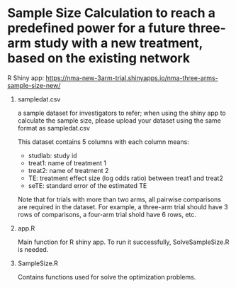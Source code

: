 # Sample Size Calculation to reach a predefined power for a future three-arm study with a new treatment, based on the existing network

R Shiny app: https://nma-new-3arm-trial.shinyapps.io/nma-three-arms-sample-size-new/

1. sampledat.csv

   a sample dataset for investigators to refer; when using the shiny app to calculate the sample size, please upload your dataset using the same format as sampledat.csv
   
   This dataset contains 5 columns with each column means:
   - studlab: study id
   - treat1: name of treatment 1
   - treat2: name of treatment 2
   - TE: treatment effect size (log odds ratio) between treat1 and treat2
   - seTE: standard error of the estimated TE

   Note that for trials with more than two arms, all pairwise comparisons are required in the dataset. For example, a three-arm trial should have 3 rows of comparisons, a four-arm trial shold have 6 rows, etc.


2. app.R


   Main function for R shiny app. To run it successfully, SolveSampleSize.R is needed.
 
3. SampleSize.R


   Contains functions used for solve the optimization problems. 
